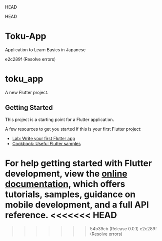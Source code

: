 HEAD

HEAD

# Toku-App

Application to Learn Basics in Japanese

e2c289f (Resolve errors)

# toku_app

A new Flutter project.

## Getting Started

This project is a starting point for a Flutter application.

A few resources to get you started if this is your first Flutter project:

- [Lab: Write your first Flutter app](https://docs.flutter.dev/get-started/codelab)
- [Cookbook: Useful Flutter samples](https://docs.flutter.dev/cookbook)

For help getting started with Flutter development, view the
[online documentation](https://docs.flutter.dev/), which offers tutorials,
samples, guidance on mobile development, and a full API reference.
<<<<<<< HEAD
=======

> > > > > > > 54b39cb (Release 0.0.1)
> > > > > > > e2c289f (Resolve errors)
